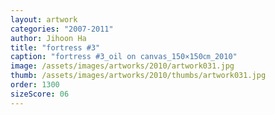 ```yaml
---
layout: artwork
categories: "2007-2011"
author: Jihoon Ha
title: "fortress #3"
caption: "fortress #3_oil on canvas_150×150㎝_2010"
image: /assets/images/artworks/2010/artwork031.jpg
thumb: /assets/images/artworks/2010/thumbs/artwork031.jpg
order: 1300
sizeScore: 06
---
```


